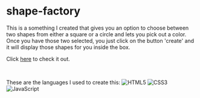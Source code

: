 # shape-factory

This is a something I created that gives you an option to choose between two shapes from either a square or a circle and lets you pick out a color. Once you have those two selected, 
you just click on the button 'create' and it will display those shapes for you inside the box.

Click [here](https://Joseph-Wil.github.io/shape-factory/) to check it out.

<br>

These are the languages I used to create this:
![HTML5](https://img.shields.io/badge/html5-%23E34F26.svg?style=for-the-badge&logo=html5&logoColor=white)
![CSS3](https://img.shields.io/badge/css3-%231572B6.svg?style=for-the-badge&logo=css3&logoColor=white)
![JavaScript](https://img.shields.io/badge/javascript-%23323330.svg?style=for-the-badge&logo=javascript&logoColor=%23F7DF1E)
